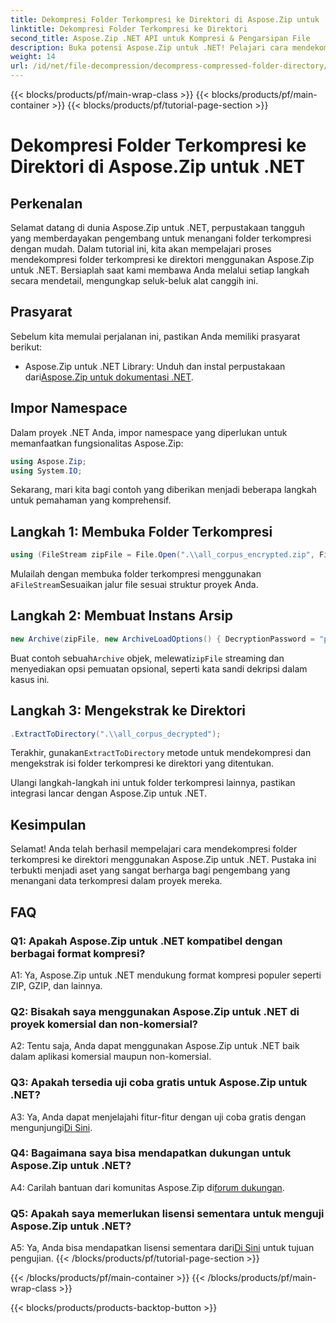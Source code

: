 ```yaml
---
title: Dekompresi Folder Terkompresi ke Direktori di Aspose.Zip untuk .NET
linktitle: Dekompresi Folder Terkompresi ke Direktori
second_title: Aspose.Zip .NET API untuk Kompresi & Pengarsipan File
description: Buka potensi Aspose.Zip untuk .NET! Pelajari cara mendekompresi folder dengan mudah menggunakan panduan langkah demi langkah ini. Selami dunia kompresi dan ekstraksi yang mulus.
weight: 14
url: /id/net/file-decompression/decompress-compressed-folder-directory/
---
```


{{< blocks/products/pf/main-wrap-class >}}
{{< blocks/products/pf/main-container >}}
{{< blocks/products/pf/tutorial-page-section >}}

# Dekompresi Folder Terkompresi ke Direktori di Aspose.Zip untuk .NET

## Perkenalan

Selamat datang di dunia Aspose.Zip untuk .NET, perpustakaan tangguh yang memberdayakan pengembang untuk menangani folder terkompresi dengan mudah. Dalam tutorial ini, kita akan mempelajari proses mendekompresi folder terkompresi ke direktori menggunakan Aspose.Zip untuk .NET. Bersiaplah saat kami membawa Anda melalui setiap langkah secara mendetail, mengungkap seluk-beluk alat canggih ini.

## Prasyarat

Sebelum kita memulai perjalanan ini, pastikan Anda memiliki prasyarat berikut:

-  Aspose.Zip untuk .NET Library: Unduh dan instal perpustakaan dari[Aspose.Zip untuk dokumentasi .NET](https://reference.aspose.com/zip/net/).

## Impor Namespace

Dalam proyek .NET Anda, impor namespace yang diperlukan untuk memanfaatkan fungsionalitas Aspose.Zip:

```csharp
using Aspose.Zip;
using System.IO;
```

Sekarang, mari kita bagi contoh yang diberikan menjadi beberapa langkah untuk pemahaman yang komprehensif.

## Langkah 1: Membuka Folder Terkompresi

```csharp
using (FileStream zipFile = File.Open(".\\all_corpus_encrypted.zip", FileMode.Open))
```

 Mulailah dengan membuka folder terkompresi menggunakan a`FileStream`Sesuaikan jalur file sesuai struktur proyek Anda.

## Langkah 2: Membuat Instans Arsip

```csharp
new Archive(zipFile, new ArchiveLoadOptions() { DecryptionPassword = "p@s$" })
```

 Buat contoh sebuah`Archive` objek, melewati`zipFile` streaming dan menyediakan opsi pemuatan opsional, seperti kata sandi dekripsi dalam kasus ini.

## Langkah 3: Mengekstrak ke Direktori

```csharp
.ExtractToDirectory(".\\all_corpus_decrypted");
```

 Terakhir, gunakan`ExtractToDirectory` metode untuk mendekompresi dan mengekstrak isi folder terkompresi ke direktori yang ditentukan.

Ulangi langkah-langkah ini untuk folder terkompresi lainnya, pastikan integrasi lancar dengan Aspose.Zip untuk .NET.

## Kesimpulan

Selamat! Anda telah berhasil mempelajari cara mendekompresi folder terkompresi ke direktori menggunakan Aspose.Zip untuk .NET. Pustaka ini terbukti menjadi aset yang sangat berharga bagi pengembang yang menangani data terkompresi dalam proyek mereka.

## FAQ

### Q1: Apakah Aspose.Zip untuk .NET kompatibel dengan berbagai format kompresi?

A1: Ya, Aspose.Zip untuk .NET mendukung format kompresi populer seperti ZIP, GZIP, dan lainnya.

### Q2: Bisakah saya menggunakan Aspose.Zip untuk .NET di proyek komersial dan non-komersial?

A2: Tentu saja, Anda dapat menggunakan Aspose.Zip untuk .NET baik dalam aplikasi komersial maupun non-komersial.

### Q3: Apakah tersedia uji coba gratis untuk Aspose.Zip untuk .NET?

 A3: Ya, Anda dapat menjelajahi fitur-fitur dengan uji coba gratis dengan mengunjungi[Di Sini](https://releases.aspose.com/).

### Q4: Bagaimana saya bisa mendapatkan dukungan untuk Aspose.Zip untuk .NET?

 A4: Carilah bantuan dari komunitas Aspose.Zip di[forum dukungan](https://forum.aspose.com/c/zip/37).

### Q5: Apakah saya memerlukan lisensi sementara untuk menguji Aspose.Zip untuk .NET?

 A5: Ya, Anda bisa mendapatkan lisensi sementara dari[Di Sini](https://purchase.aspose.com/temporary-license/) untuk tujuan pengujian.
{{< /blocks/products/pf/tutorial-page-section >}}

{{< /blocks/products/pf/main-container >}}
{{< /blocks/products/pf/main-wrap-class >}}

{{< blocks/products/products-backtop-button >}}
